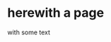 ---
---
# herewith a page
with some text
<!-- ![alt](https://pmcclay.github.io/sandbox/images/endPlateSort.jpg)
and an image -->
